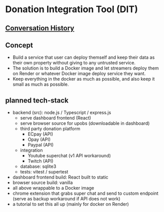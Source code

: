 # Donation Integration Tool (DIT)

## [Conversation History](https://claude.ai/share/e66fd8fc-fb30-440c-b623-37c464624566)

## Concept
- Build a service that user can deploy themself and keep their data as their own property without giving to any untrusted service.
- The solution is to build a Docker image and let streamers deploy them on Render or whatever Docker image deploy service they want.
- Keep everything in the docker as much as possible, and also keep it small as much as possible.

## planned tech-stack
- backend (src): node.js / Typescript / express.js
  - serve dashboard frontend (React)
  - serve browser source for upobs (downloadable in dashboard)
  - third party donation platform
    - ECpay (API)
    - Opay (API)
    - Paypal (API)
  - integration
    - Youtube superchat (v1 API workaround)
    - Twitch (API)
  - database: sqlite3
  - tests: vitest / supertest
- dashboard frontend build: React built to static
- browser source build: vanilla
- all above wrappable to a Docker image
- chrome extension that grabs super chat and send to custom endpoint (serve as backup workaround if API does not work)
- a tutorial to set this all up (mainly for docker on Render)
